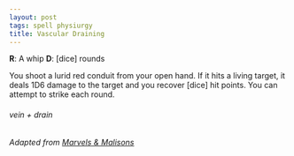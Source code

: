 ```yaml
---
layout: post
tags: spell physiurgy
title: Vascular Draining
---
```


**R**: A whip		**D**: [dice] rounds

You shoot a lurid red conduit from your open hand. If it hits a living target, it deals 1D6 damage to the target and you recover [dice] hit points. You can attempt to strike each round.

###### *vein + drain*

###### Adapted from [Marvels & Malisons](https://www.drivethrurpg.com/product/211911/Marvels--Malisons)
